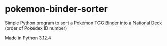 # pokemon-binder-sorter
Simple Python program to sort a Pokémon TCG Binder into a National Deck (order of Pokédex ID number)

Made in Python 3.12.4

